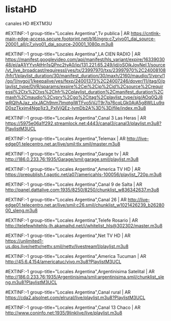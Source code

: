 # listaHD
canales HD
#EXTM3U

#EXTINF:-1 group-title="Locales Argentina",Tv publica  | AR
https://cntlnk-main-edge-access.secure.footprint.net/b16/ngrp:c7_vivo01_dai_source-20001_all/c7_vivo01_dai_source-20001_1080p.m3u8

#EXTINF:-1 group-title="Locales Argentina",LA CIEN RADIO  | AR
https://manifest.googlevideo.com/api/manifest/hls_variant/expire/1633903048/ei/aA1jYYvrAtHn1sQPnc2tyA0/ip/131.221.65.249/id/oSOjkJovNeI.1/source/yt_live_broadcast/requiressl/yes/tx/23997970/txs/23997970%2C24008108/hfr/1/playlist_duration/30/manifest_duration/30/maxh/2160/maudio/1/vprv/1/go/1/nvgoi/1/keepalive/yes/fexp/24001373%2C24007246/dover/11/itag/0/playlist_type/DVR/sparams/expire%2Cei%2Cip%2Cid%2Csource%2Crequiressl%2Ctx%2Ctxs%2Chfr%2Cplaylist_duration%2Cmanifest_duration%2Cmaxh%2Cmaudio%2Cvprv%2Cgo%2Citag%2Cplaylist_type/sig/AOq0QJ8wRQIhAJaz_xIxJACh9nm7ImqtgiWTFvo5jVJT9r7q76cqLGk0AiA5g8WLLu9qD0szTkxjm4Ngp1iz3_PxIVjQEz-IymDb2A%3D%3D/file/index.m3u8

#EXTINF:-1 group-title="Locales Argentina",Canal 3 Las Heras  | AR
https://5975e06a1f292.streamlock.net:4443/canal3/canal3/playlist.m3u8?PlaylistM3UCL

#EXTINF:-1 group-title="Locales Argentina",Telemax  | AR
http://live-edge01.telecentro.net.ar/live/smil:tlx.smil/master.m3u8

#EXTINF:-1 group-title="Locales Argentina",Garage tv  | AR
http://186.0.233.76:1935/Garage/smil:garage.smil/playlist.m3u8

#EXTINF:-1 group-title="Locales Argentina",America TV HD  | AR
https://prepublish.f.qaotic.net/a07/americahls-100056/playlist_720p.m3u8

#EXTINF:-1 group-title="Locales Argentina",Canal 9 de Salta  | AR
http://panel.dattalive.com:1935/8250/8250/chunklist_w836342637.m3u8

#EXTINF:-1 group-title="Locales Argentina",Canal 26  | AR
http://live-edge01.telecentro.net.ar/live/smil:c26.smil/chunklist_w1021426239_b2628000_sleng.m3u8

#EXTINF:-1 group-title="Locales Argentina",Telefe Rosario  | AR
http://telefewhitehls-lh.akamaihd.net/i/whitelist_hls@302302/master.m3u8

#EXTINF:-1 group-title="Locales Argentina",Net TV HD  | AR
https://unlimited1-us.dps.live/nettv/nettv.smil/nettv/livestream1/playlist.m3u8

#EXTINF:-1 group-title="Locales Argentina",America Tucuman  | AR
http://45.6.4.154/americatuc/vivo.m3u8?PlaylistM3UCL

#EXTINF:-1 group-title="Locales Argentina",Argentinisima Satelital  | AR
http://186.0.233.76:1935/Argentinisima/smil:argentinisima.smil/chunklist_sleng.m3u8?PlaylistM3UCL

#EXTINF:-1 group-title="Locales Argentina",Canal rural  | AR
https://cda2.alsolnet.com/elrural/live/playlist.m3u8?PlaylistM3UCL

#EXTINF:-1 group-title="Locales Argentina",Canal 13 Chaco  | AR
http://www.coninfo.net:1935/9linklive/live/playlist.m3u8

